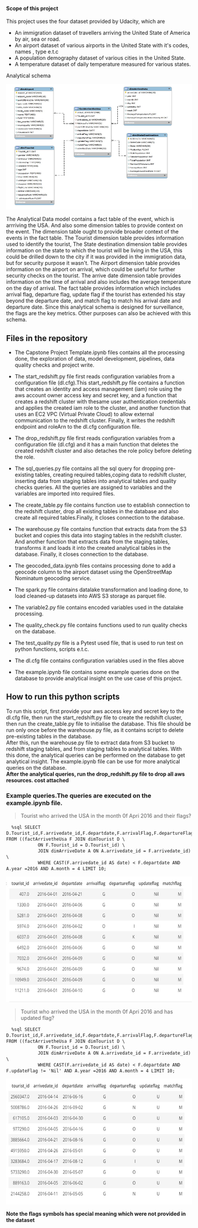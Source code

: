 #### Scope of this project

This project uses the four dataset provided by Udacity, which are 

- An immigration dataset of travellers arriving the United State of America by air, sea or road.
- An airport dataset of various airports in the United State with it's codes, names , type e.t.c
- A population demography dataset of various cities in the United State.
- A temperature dataset of daily temperature measured for various states.

Analytical schema

<img src="UdacityCapstone.jpg" alt="schema" width="560" height="340" />

The Analytical Data model contains a fact table of the event, which is arrriving the USA. And also some dimension tables to provide context on the event. The dimension table ought to provide broader context of the events in the fact table. The Tourist dimension table provides information used to identify the tourist, The State destination dimension table provides information on the state to which the tourist will be living in the USA, this could be drilled down to the city if it was provided in the immigration data, but for security purpose it wasn't. The Airport dimension table provides information on the airport on arrival, which could be useful for further security checks on the tourist. The arrive date dimension table provides information on the time of arrival and also includes the average temperature on the day of arrival. The fact table provides information which includes arrival flag, departure flag, update flag if the tourist has extended his stay beyond the departure date, and match flag to match his arrival date and departure date. Since this analytical schema is designed for surveillance, the flags are the key metrics. Other purposes can also be achieved with this schema.
 

## Files in the repository

- The Capstone Project Template.ipynb files contains all the processing done, the exploration of data, model development, pipelines, data quality checks and project write.

- The start_redshift.py file first reads configuration variables from a configuration file (dl.cfg).This start_redshift.py file contains a function that creates an identity and access management (iam) role using the aws account owner access key and secret key, and a function that creates a redshift cluster with thesame user authentication credentials and applies the created iam role to the cluster, and another function that uses an EC2 VPC (Virtual Private Cloud) to allow external communication to the redshift cluster. Finally, it writes the redshift endpoint and roleArn to the dl.cfg configuration file.
 
- The drop_redshift.py file first reads configuration variables from a configuration file (dl.cfg) and it has a main function that deletes the created redshift cluster and also detaches the role policy before deleting the role.
 
- The sql_queries.py file contains all the sql query for dropping pre-existing tables, creating required tables,coping data to redshift cluster, inserting data from staging tables into analytical tables and quality checks queries. All the queries are assigned to variables and the variables are imported into required files.

- The create_table.py file contains function use to establish connection to the redshift cluster, drop all existing tables in the database and also create all required tables.Finally, it closes connection to the database.

- The warehouse.py file contains function that extracts data from the S3 bucket and copies this data into staging tables in the redshift cluster. And another function that extracts data from the staging tables, transforms it and loads it into the created analytical tables in the database. Finally, it closes connection to the database.

- The geocoded_data.ipynb files contains processing done to add a geocode column to the airport dataset using the OpenStreetMap Nominatum geocoding service.

- The spark.py file contains datalake transformation and loading done, to load cleaned-up datasets into AWS S3 storage as parquet file. 

- The variable2.py file contains encoded variables used in the datalake processing.

- The quality_check.py file contains functions used to run quality checks on the database.

- The test_quality.py file is a Pytest used file, that is used to run test on python functions, scripts e.t.c.

- The dl.cfg file contains configuration variables used in the files above

- The example.ipynb file contains some example queries done on the database to provide analytical insight on the use case of this project.
            
## How to run this python scripts

To run this script, first provide your aws access key and secret key to the dl.cfg file, then run the start_redshift.py file to create the redshift cluster, then run the create_table.py file to initialise the database. This file should be run only once before the warehouse.py file, as it contains script to delete pre-existing tables in the database.<br>
After this, run the warehouse.py file to extract data from S3 bucket to redshift staging tables, and from staging tables to analytical tables. With this done, the analytical queries can be performed on the database to get analytical insight. The example.ipynb file can be use for more analytical queries on the database.<br>
**After the analytical queries, run the drop_redshift.py file to drop all aws resources. cost attached**

###  Example queries.The queries are executed on the example.ipynb file. 

> Tourist who arrived the USA in the month 0f Apri 2016 and their flags?

```
  %sql SELECT D.Tourist_id,F.arrivedate_id,F.departdate,F.arrivalFlag,F.departureFlag,F.updateFlag,F.matchFlag FROM ((factArrivetheUsa F JOIN dimTourist D \
            ON F.Tourist_id = D.Tourist_id) \
            JOIN dimArriveDate A ON A.arrivedate_id = F.arrivedate_id) \
            WHERE CAST(F.arrivedate_id AS date) < F.departdate AND A.year =2016 AND A.month = 4 LIMIT 10;
```
<img src="CapstoneExample1.jpg" alt="result1" width="560" height="340" />

> Tourist who arrived the USA in the month 0f Apri 2016 and has updated flag?

```
  %sql SELECT D.Tourist_id,F.arrivedate_id,F.departdate,F.arrivalFlag,F.departureFlag,F.updateFlag,F.matchFlag FROM ((factArrivetheUsa F JOIN dimTourist D \
            ON F.Tourist_id = D.Tourist_id) \
            JOIN dimArriveDate A ON A.arrivedate_id = F.arrivedate_id) \
            WHERE CAST(F.arrivedate_id AS date) < F.departdate AND F.updateFlag != 'Nil' AND A.year =2016 AND A.month = 4 LIMIT 10;
```            
<img src="CapstoneExample2.jpg" alt="result2" width="560" height="340" />            

            
**Note the flags symbols has special meaning which were not provided in the dataset**            
  


